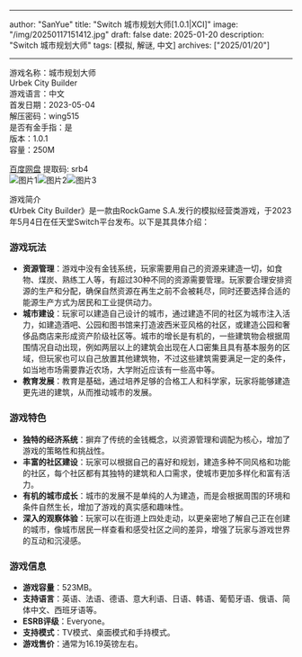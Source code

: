 
---
author: "SanYue"
title: "Switch 城市规划大师[1.0.1|XCI]"
image: "/img/20250117151412.jpg"
draft: false
date: 2025-01-20
description: "Switch 城市规划大师"
tags: [模拟, 解谜, 中文]
archives: ["2025/01/20"]

---

游戏名称：城市规划大师   
Urbek City Builder    
游戏语言：中文  
首发日期：2023-05-04  
解压密码：wing515  
是否有金手指：是  
版本：1.0.1   
容量：250M

[百度网盘](https://pan.baidu.com/s/1zoUvE7yyTJ1CNM1LU0cGfA) 提取码: srb4  
![图片1](/img/603732.jpg)![图片2](/img/8744e2.jpg)![图片3](/img/78eb88.jpg)  

游戏简介  
《Urbek City Builder》是一款由RockGame S.A.发行的模拟经营类游戏，于2023年5月4日在任天堂Switch平台发布。以下是其具体介绍：

### 游戏玩法
- **资源管理**：游戏中没有金钱系统，玩家需要用自己的资源来建造一切，如食物、煤炭、熟练工人等，有超过30种不同的资源需要管理。玩家要合理安排资源的生产和分配，确保自然资源在再生之前不会被耗尽，同时还要选择合适的能源生产方式为居民和工业提供动力。
- **城市建设**：玩家可以建造自己设计的城市，通过建造不同的社区为城市注入活力，如建造酒吧、公园和图书馆来打造波西米亚风格的社区，或建造公园和奢侈品商店来形成资产阶级社区等。城市的增长是有机的，一些建筑物会根据周围情况自动出现，例如两层以上的建筑会出现在人口密集且具有基本服务的区域，但玩家也可以自己放置其他建筑物，不过这些建筑需要满足一定的条件，如当地市场需要靠近农场，大学附近应该有一些高中等。
- **教育发展**：教育是基础，通过培养足够的合格工人和科学家，玩家将能够建造更先进的建筑，从而推动城市的发展。

### 游戏特色
- **独特的经济系统**：摒弃了传统的金钱概念，以资源管理和调配为核心，增加了游戏的策略性和挑战性。
- **丰富的社区建设**：玩家可以根据自己的喜好和规划，建造多种不同风格和功能的社区，每个社区都有其独特的建筑和人口需求，使城市更加多样化和富有活力。
- **有机的城市成长**：城市的发展不是单纯的人为建造，而是会根据周围的环境和条件自然生长，增加了游戏的真实感和趣味性。
- **深入的观察体验**：玩家可以在街道上四处走动，以更亲密地了解自己正在创建的城市，像城市居民一样查看和感受社区之间的差异，增强了玩家与游戏世界的互动和沉浸感。

### 游戏信息
- **游戏容量**：523MB。
- **支持语言**：英语、法语、德语、意大利语、日语、韩语、葡萄牙语、俄语、简体中文、西班牙语等。
- **ESRB评级**：Everyone。
- **支持模式**：TV模式、桌面模式和手持模式。
- **游戏售价**：通常为16.19英镑左右。

